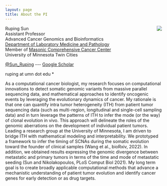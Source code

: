 ```yaml
---
layout: page
title: About the PI
---
```



<img style="float: right;" src="../public/rupingsun.jpg">

Ruping Sun <br>
Assistant Professor <br>
Advanced Cancer Genomics and Bioinformatics <br>
[Department of Laboratory Medicine and Pathology](https://med.umn.edu/bio/lab-med-and-pathology-faculty/ruping-sun) <br>
Member of [Masonic Comprehensive Cancer Center](https://www.cancer.umn.edu/) <br>
University of Minnesota Twin Cities

[@Sun_Ruping](http://twitter.com/Sun_Ruping) ---
[Google Scholar](https://scholar.google.de/citations?user=bRpxn-oAAAAJ&hl=en) 

ruping at umn dot edu *

As a computational cancer biologist, my research focuses on computational innovations to detect somatic genomic variants from massive parallel sequencing data, and mathematical approaches to identify oncogenic events by leveraging the evolutionary dynamics of cancer. My rationale is that one can quantify intra tumor heterogeneity (ITH) from patient tumor sequencing data (such as multi-region, longitudinal and single-cell sampling data) and in turn leverage the patterns of ITH to infer the mode (or the way) of clonal evolution in vivo. This approach will delineate the roles of the genomic aberrations on the development of individual patient tumors. Leading a research group at the University of Minnesota, I am driven to bridge ITH with mathematical modeling and interpretability. We prototyped a framework to infer the timing of SCNAs during the somatic evolution toward the founder of clinical samples (Wang et al., bioRxiv, 2022). In addition, we obtained results expressing the genomic divergence between metastatic and primary tumors in terms of the time and mode of metastatic seeding (Sun and Nikolakopoulos, PLoS Comput Biol 2021). My long term goal is to create broadly applicable computational methods that advance a mechanistic understanding of patient tumor evolution and identify cancer genes for early detection or as drug targets.
